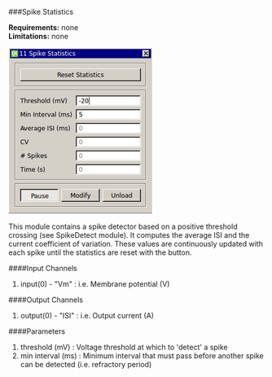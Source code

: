 ###Spike Statistics

**Requirements:** none  
**Limitations:** none  
 
![Spike Statistics GUI](spike-statistics.png)

<!--start-->
This module contains a spike detector based on a positive threshold crossing (see SpikeDetect module). It computes the average ISI and the current coefficient of variation. These values are continuously updated with each spike until the statistics are reset with the button.
<!--end-->

####Input Channels
1. input(0) - "Vm" : i.e. Membrane potential (V)

####Output Channels
1. output(0) - "ISI" : i.e. Output current (A)

####Parameters
1. threshold (mV) : Voltage threshold at which to 'detect' a spike
2. min interval (ms) : Minimum interval that must pass before another spike can be detected (i.e. refractory period)
